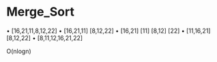 # Merge_Sort
•    [16,21,11,8,12,22]
•   [16,21,11] [8,12,22]
• [16,21] [11] [8,12] [22]
•  [11,16,21] [8,12,22]
•   [8,11,12,16,21,22]
   
O(nlogn)
